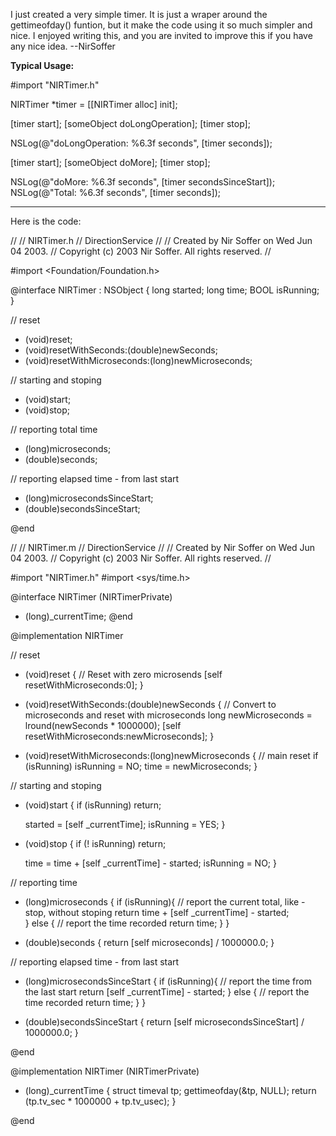 I just created a very simple timer. It is just a wraper around the gettimeofday() funtion, but it make the code using it so much simpler and nice. I enjoyed writing this, and you are invited to improve this if you have any nice idea. --NirSoffer

**Typical Usage:**
    
#import "NIRTimer.h"

NIRTimer *timer = [[NIRTimer alloc] init];

[timer start];
[someObject doLongOperation];
[timer stop];

NSLog(@"doLongOperation: %6.3f seconds", [timer seconds]);

[timer start];
[someObject doMore];
[timer stop];

NSLog(@"doMore: %6.3f seconds", [timer secondsSinceStart]);
NSLog(@"Total: %6.3f seconds", [timer seconds]);




----

Here is the code:
    
//
//  NIRTimer.h
//  DirectionService
//
//  Created by Nir Soffer on Wed Jun 04 2003.
//  Copyright (c) 2003 Nir Soffer. All rights reserved.
//


#import <Foundation/Foundation.h>


@interface NIRTimer : NSObject
{
    long started;
    long time;
    BOOL isRunning;
}

// reset
- (void)reset;
- (void)resetWithSeconds:(double)newSeconds;
- (void)resetWithMicroseconds:(long)newMicroseconds;

// starting and stoping
- (void)start;
- (void)stop;

// reporting total time
- (long)microseconds;
- (double)seconds;

// reporting elapsed time - from last start
- (long)microsecondsSinceStart;
- (double)secondsSinceStart;

@end


//
//  NIRTimer.m
//  DirectionService
//
//  Created by Nir Soffer on Wed Jun 04 2003.
//  Copyright (c) 2003 Nir Soffer. All rights reserved.
//

#import "NIRTimer.h"
#import <sys/time.h>

@interface NIRTimer (NIRTimerPrivate)
- (long)_currentTime;
@end

@implementation NIRTimer

// reset
- (void)reset
{
    // Reset with zero microsends
    [self resetWithMicroseconds:0];
}

- (void)resetWithSeconds:(double)newSeconds
{
    // Convert to microseconds and reset with microseconds
    long newMicroseconds = lround(newSeconds * 1000000);
    [self resetWithMicroseconds:newMicroseconds];
}

- (void)resetWithMicroseconds:(long)newMicroseconds
{
    // main reset
    if (isRunning) isRunning = NO;
    time = newMicroseconds;
}

// starting and stoping
- (void)start
{
    if (isRunning) return;
    
    started = [self _currentTime];
    isRunning = YES;
}

- (void)stop
{
    if (! isRunning) return;

    time = time + [self _currentTime] - started;
    isRunning = NO;
}

// reporting time
- (long)microseconds
{
    if (isRunning){
        // report the current total, like -stop, without stoping
        return time + [self _currentTime] - started;       
    } else {
        // report the time recorded
        return time;
    }
}

- (double)seconds
{
    return [self microseconds] / 1000000.0;
}

// reporting elapsed time - from last start
- (long)microsecondsSinceStart
{
    if (isRunning){
        // report the time from the last start
        return [self _currentTime] - started;
    } else {
        // report the time recorded
        return time;
    }
}

- (double)secondsSinceStart
{
    return [self microsecondsSinceStart] / 1000000.0;
}

@end

@implementation NIRTimer (NIRTimerPrivate)

- (long)_currentTime
{
    struct timeval tp;
    gettimeofday(&tp, NULL);
    return (tp.tv_sec * 1000000 + tp.tv_usec);
}

@end

